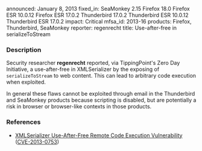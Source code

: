 announced: January 8, 2013
fixed_in: SeaMonkey 2.15
          Firefox 18.0
          Firefox ESR 10.0.12
          Firefox ESR 17.0.2
          Thunderbird 17.0.2
          Thunderbird ESR 10.0.12
          Thunderbird ESR 17.0.2
impact: Critical
mfsa_id: 2013-16
products: Firefox, Thunderbird, SeaMonkey
reporter: regenrecht
title: Use-after-free in serializeToStream

<h3>Description</h3>

<p>Security researcher <strong>regenrecht</strong> reported, via TippingPoint's Zero Day Initiative, a use-after-free in XMLSerializer by the exposing of <code>serializeToStream</code> to web content. This can lead to arbitrary code execution when exploited. 
</p>

<p class="note">In general these flaws cannot be exploited through email in the Thunderbird and SeaMonkey products because scripting is disabled, but are potentially a risk in browser or browser-like contexts in those products.
</p>


<h3>References</h3>

<ul>
  <li><a href="https://bugzilla.mozilla.org/show_bug.cgi?id=814001">
      XMLSerializer Use-After-Free Remote Code Execution Vulnerability</a> (<a href="http://cve.mitre.org/cgi-bin/cvename.cgi?name=CVE-2013-0753" class="ex-ref">CVE-2013-0753</a>)</li>
</ul>



